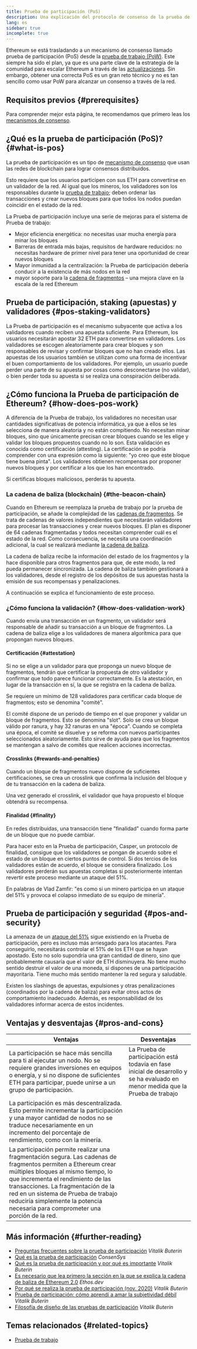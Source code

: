 ```yaml
---
title: Prueba de participación (PoS)
description: Una explicación del protocolo de consenso de la prueba de participación y su papel en Ethereum.
lang: es
sidebar: true
incomplete: true
---
```


Ethereum se está trasladando a un mecanismo de consenso llamado prueba de participación (PoS) desde la [prueba de trabajo (PoW)](/developers/docs/consensus-mechanisms/pow/). Este siempre ha sido el plan, ya que es una parte clave de la estrategia de la comunidad para escalar Ethereum a través de las [actualizaciones](/upgrades/). Sin embargo, obtener una correcta PoS es un gran reto técnico y no es tan sencillo como usar PoW para alcanzar un consenso a través de la red.

## Requisitos previos {#prerequisites}

Para comprender mejor esta página, te recomendamos que primero leas los [mecanismos de consenso](/developers/docs/consensus-mechanisms/).

## ¿Qué es la prueba de participación (PoS)? {#what-is-pos}

La prueba de participación es un tipo de [mecanismo de consenso](/developers/docs/consensus-mechanisms/) que usan las redes de blockchain para lograr consensos distribuidos.

Esto requiere que los usuarios participen con sus ETH para convertirse en un validador de la red. Al igual que los mineros, los validadores son los responsables durante la [prueba de trabajo](/developers/docs/consensus-mechanisms/pow/); deben ordenar las transacciones y crear nuevos bloques para que todos los nodos puedan coincidir en el estado de la red.

La Prueba de participación incluye una serie de mejoras para el sistema de Prueba de trabajo:

- Mejor eficiencia energética: no necesitas usar mucha energía para minar los bloques
- Barreras de entrada más bajas, requisitos de hardware reducidos: no necesitas hardware de primer nivel para tener una oportunidad de crear nuevos bloques
- Mayor inmunidad a la centralización: la Prueba de participación debería conducir a la existencia de más nodos en la red
- mayor soporte para la [cadena de fragmentos](/upgrades/sharding/) – una mejora clave en la escala de la red Ethereum

## Prueba de participación, staking (apuestas) y validadores {#pos-staking-validators}

La Prueba de participación es el mecanismo subyacente que activa a los validadores cuando reciben una apuesta suficiente. Para Ethereum, los usuarios necesitarán apostar 32 ETH para convertirse en validadores. Los validadores se escogen aleatoriamente para crear bloques y son responsables de revisar y confirmar bloques que no han creado ellos. Las apuestas de los usuarios también se utilizan como una forma de incentivar el buen comportamiento de los validadores. Por ejemplo, un usuario puede perder una parte de su apuesta por cosas como desconectarse (no validar), o bien perder toda su apuesta si se realiza una conspiración deliberada.

## ¿Cómo funciona la Prueba de participación de Ethereum? {#how-does-pos-work}

A diferencia de la Prueba de trabajo, los validadores no necesitan usar cantidades significativas de potencia informática, ya que a ellos se les selecciona de manera aleatoria y no están compitiendo. No necesitan minar bloques, sino que únicamente precisan crear bloques cuando se les elige y validar los bloques propuestos cuando no lo son. Esta validación es conocida como certificación (attesting). La certificación se podría comprender con una expresión como la siguiente: "yo creo que este bloque tiene buena pinta". Los validadores obtienen recompensas por proponer nuevos bloques y por certificar a los que los han encontrado.

Si certificas bloques maliciosos, perderás tu apuesta.

### La cadena de baliza (blockchain) {#the-beacon-chain}

Cuando en Ethereum se reemplaza la prueba de trabajo por la prueba de participación, se añade la complejidad de las [cadenas de fragmentos](/upgrades/sharding/). Se trata de cadenas de valores independientes que necesitarán validadores para procesar las transacciones y crear nuevos bloques. El plan es disponer de 64 cadenas fragmentadas y todos necesitan comprender cuál es el estado de la red. Como consecuencia, se necesita una coordinación adicional, la cual se realizará mediante [la cadena de baliza](/upgrades/beacon-chain/).

La cadena de baliza recibe la información del estado de los fragmentos y la hace disponible para otros fragmentos para que, de este modo, la red pueda permanecer sincronizada. La cadena de baliza también gestionará a los validadores, desde el registro de los depósitos de sus apuestas hasta la emisión de sus recompensas y penalizaciones.

A continuación se explica el funcionamiento de este proceso.

### ¿Cómo funciona la validación? {#how-does-validation-work}

Cuando envía una transacción en un fragmento, un validador será responsable de añadir su transacción a un bloque de fragmentos. La cadena de baliza elige a los validadores de manera algorítmica para que propongan nuevos bloques.

#### Certificación {#attestation}

Si no se elige a un validador para que proponga un nuevo bloque de fragmentos, tendrán que certificar la propuesta de otro validador y confirmar que todo parece funcionar correctamente. Es la atestación, en lugar de la transacción en sí, la que se registra en la cadena de baliza.

Se requiere un mínimo de 128 validadores para certificar cada bloque de fragmentos; esto se denomina "comité".

El comité dispone de un periodo de tiempo en el que proponer y validar un bloque de fragmentos. Esto se denomina "slot". Solo se crea un bloque válido por ranura, y hay 32 ranuras en una "época". Cuando se completa una época, el comité se disuelve y se reforma con nuevos participantes seleccionados aleatoriamente. Esto sirve de ayuda para que los fragmentos se mantengan a salvo de comités que realicen acciones incorrectas.

#### Crosslinks {#rewards-and-penalties}

Cuando un bloque de fragmentos nuevo dispone de suficientes certificaciones, se crea un crosslink que confirma la inclusión del bloque y de tu transacción en la cadena de baliza.

Una vez generado el crosslink, el validador que haya propuesto el bloque obtendrá su recompensa.

#### Finalidad {#finality}

En redes distribuidas, una transacción tiene "finalidad" cuando forma parte de un bloque que no puede cambiar.

Para hacer esto en la Prueba de participación, Casper, un protocolo de finalidad, consigue que los validadores se pongan de acuerdo sobre el estado de un bloque en ciertos puntos de control. Si dos tercios de los validadores están de acuerdo, el bloque se considera finalizado. Los validadores perderán sus apuestas completas si posteriormente intentan revertir este proceso mediante un ataque del 51%.

En palabras de Vlad Zamfir: "es como si un minero participa en un ataque del 51% y provoca el colapso inmediato de su equipo de minería".

## Prueba de participación y seguridad {#pos-and-security}

La amenaza de un [ataque del 51%](https://www.investopedia.com/terms/1/51-attack.asp) sigue existiendo en la Prueba de participación, pero es incluso más arriesgado para los atacantes. Para conseguirlo, necesitarás controlar el 51% de los ETH que se hayan apostado. Esto no solo supondría una gran cantidad de dinero, sino que probablemente causaría que el valor de ETH disminuyera. No tiene mucho sentido destruir el valor de una moneda, si dispones de una participación mayoritaria. Tiene mucho más sentido mantener la red segura y saludable.

Existen los slashings de apuestas, expulsiones y otras penalizaciones (coordinados por la cadena de baliza) para evitar otros actos de comportamiento inadecuado. Además, es responsabilidad de los validadores informar acerca de estos incidentes.

## Ventajas y desventajas {#pros-and-cons}

| Ventajas                                                                                                                                                                                                                                                                                                                                                    | Desventajas                                                                                                                     |
| ----------------------------------------------------------------------------------------------------------------------------------------------------------------------------------------------------------------------------------------------------------------------------------------------------------------------------------------------------------- | ------------------------------------------------------------------------------------------------------------------------------- |
| La participación se hace más sencilla para ti al ejecutar un nodo. No se requiere grandes inversiones en equipos o energía, y si no dispone de suficientes ETH para participar, puede unirse a un grupo de participación.                                                                                                                                   | La Prueba de participación está todavía en fase inicial de desarrollo y se ha evaluado en menor medida que la Prueba de trabajo |
| La participación es más descentralizada. Esto permite incrementar la participación y una mayor cantidad de nodos no se traduce necesariamente en un incremento del porcentaje de rendimiento, como con la minería.                                                                                                                                          |                                                                                                                                 |
| La participación permite realizar una fragmentación segura. Las cadenas de fragmentos permiten a Ethereum crear múltiples bloques al mismo tiempo, lo que incrementa el rendimiento de las transacciones. La fragmentación de la red en un sistema de Prueba de trabajo reduciría simplemente la potencia necesaria para comprometer una porción de la red. |                                                                                                                                 |

## Más información {#further-reading}

- [Preguntas frecuentes sobre la prueba de participación](https://vitalik.ca/general/2017/12/31/pos_faq.html) _Vitalik Buterin_
- [Qué es la prueba de participación](https://consensys.net/blog/blockchain-explained/what-is-proof-of-stake/) _ConsenSys_
- [Qué es la prueba de participación y por qué es importante](https://bitcoinmagazine.com/culture/what-proof-of-stake-is-and-why-it-matters-1377531463) _Vitalik Buterin_
- [Es necesario que lea primero la sección en la que se explica la cadena de baliza de Ethereum 2.0](https://ethos.dev/beacon-chain/) _Ethos.dev_
- [Por qué se realiza la prueba de participación (nov. 2020)](https://vitalik.ca/general/2020/11/06/pos2020.html) _Vitalik Buterin_
- [Prueba de participación: cómo aprendí a amar la subjetividad débil](https://blog.ethereum.org/2014/11/25/proof-stake-learned-love-weak-subjectivity/) _Vitalik Buterin_
- [Filosofía de diseño de las pruebas de participación](https://medium.com/@VitalikButerin/a-proof-of-stake-design-philosophy-506585978d51) _Vitalik Buterin_

## Temas relacionados {#related-topics}

- [Prueba de trabajo](/developers/docs/consensus-mechanisms/pow/)

